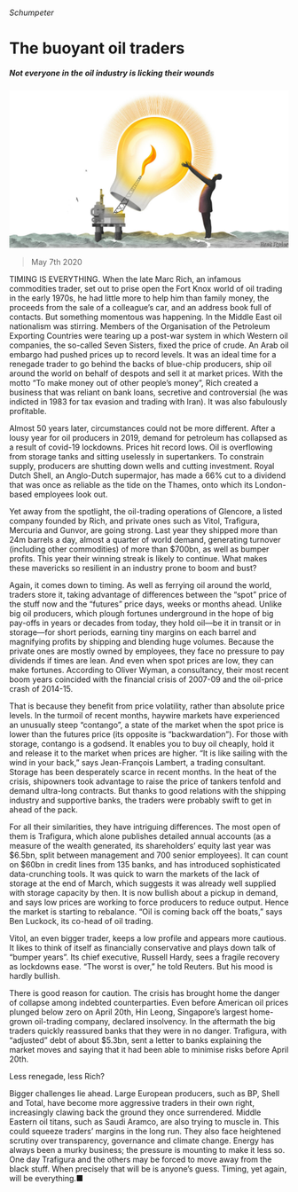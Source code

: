 ###### Schumpeter

# The buoyant oil traders 

##### Not everyone in the oil industry is licking their wounds 

![image](images/20200509_WBD000_0.jpg) 

> May 7th 2020 

TIMING IS EVERYTHING. When the late Marc Rich, an infamous commodities trader, set out to prise open the Fort Knox world of oil trading in the early 1970s, he had little more to help him than family money, the proceeds from the sale of a colleague’s car, and an address book full of contacts. But something momentous was happening. In the Middle East oil nationalism was stirring. Members of the Organisation of the Petroleum Exporting Countries were tearing up a post-war system in which Western oil companies, the so-called Seven Sisters, fixed the price of crude. An Arab oil embargo had pushed prices up to record levels. It was an ideal time for a renegade trader to go behind the backs of blue-chip producers, ship oil around the world on behalf of despots and sell it at market prices. With the motto “To make money out of other people’s money”, Rich created a business that was reliant on bank loans, secretive and controversial (he was indicted in 1983 for tax evasion and trading with Iran). It was also fabulously profitable.

Almost 50 years later, circumstances could not be more different. After a lousy year for oil producers in 2019, demand for petroleum has collapsed as a result of covid-19 lockdowns. Prices hit record lows. Oil is overflowing from storage tanks and sitting uselessly in supertankers. To constrain supply, producers are shutting down wells and cutting investment. Royal Dutch Shell, an Anglo-Dutch supermajor, has made a 66% cut to a dividend that was once as reliable as the tide on the Thames, onto which its London-based employees look out.


Yet away from the spotlight, the oil-trading operations of Glencore, a listed company founded by Rich, and private ones such as Vitol, Trafigura, Mercuria and Gunvor, are going strong. Last year they shipped more than 24m barrels a day, almost a quarter of world demand, generating turnover (including other commodities) of more than $700bn, as well as bumper profits. This year their winning streak is likely to continue. What makes these mavericks so resilient in an industry prone to boom and bust?

Again, it comes down to timing. As well as ferrying oil around the world, traders store it, taking advantage of differences between the “spot” price of the stuff now and the “futures” price days, weeks or months ahead. Unlike big oil producers, which plough fortunes underground in the hope of big pay-offs in years or decades from today, they hold oil—be it in transit or in storage—for short periods, earning tiny margins on each barrel and magnifying profits by shipping and blending huge volumes. Because the private ones are mostly owned by employees, they face no pressure to pay dividends if times are lean. And even when spot prices are low, they can make fortunes. According to Oliver Wyman, a consultancy, their most recent boom years coincided with the financial crisis of 2007-09 and the oil-price crash of 2014-15.

That is because they benefit from price volatility, rather than absolute price levels. In the turmoil of recent months, haywire markets have experienced an unusually steep “contango”, a state of the market when the spot price is lower than the futures price (its opposite is “backwardation”). For those with storage, contango is a godsend. It enables you to buy oil cheaply, hold it and release it to the market when prices are higher. “It is like sailing with the wind in your back,” says Jean-François Lambert, a trading consultant. Storage has been desperately scarce in recent months. In the heat of the crisis, shipowners took advantage to raise the price of tankers tenfold and demand ultra-long contracts. But thanks to good relations with the shipping industry and supportive banks, the traders were probably swift to get in ahead of the pack.

For all their similarities, they have intriguing differences. The most open of them is Trafigura, which alone publishes detailed annual accounts (as a measure of the wealth generated, its shareholders’ equity last year was $6.5bn, split between management and 700 senior employees). It can count on $60bn in credit lines from 135 banks, and has introduced sophisticated data-crunching tools. It was quick to warn the markets of the lack of storage at the end of March, which suggests it was already well supplied with storage capacity by then. It is now bullish about a pickup in demand, and says low prices are working to force producers to reduce output. Hence the market is starting to rebalance. “Oil is coming back off the boats,” says Ben Luckock, its co-head of oil trading.

Vitol, an even bigger trader, keeps a low profile and appears more cautious. It likes to think of itself as financially conservative and plays down talk of “bumper years”. Its chief executive, Russell Hardy, sees a fragile recovery as lockdowns ease. “The worst is over,” he told Reuters. But his mood is hardly bullish.

There is good reason for caution. The crisis has brought home the danger of collapse among indebted counterparties. Even before American oil prices plunged below zero on April 20th, Hin Leong, Singapore’s largest home-grown oil-trading company, declared insolvency. In the aftermath the big traders quickly reassured banks that they were in no danger. Trafigura, with “adjusted” debt of about $5.3bn, sent a letter to banks explaining the market moves and saying that it had been able to minimise risks before April 20th.

Less renegade, less Rich?

Bigger challenges lie ahead. Large European producers, such as BP, Shell and Total, have become more aggressive traders in their own right, increasingly clawing back the ground they once surrendered. Middle Eastern oil titans, such as Saudi Aramco, are also trying to muscle in. This could squeeze traders’ margins in the long run. They also face heightened scrutiny over transparency, governance and climate change. Energy has always been a murky business; the pressure is mounting to make it less so. One day Trafigura and the others may be forced to move away from the black stuff. When precisely that will be is anyone’s guess. Timing, yet again, will be everything.■


